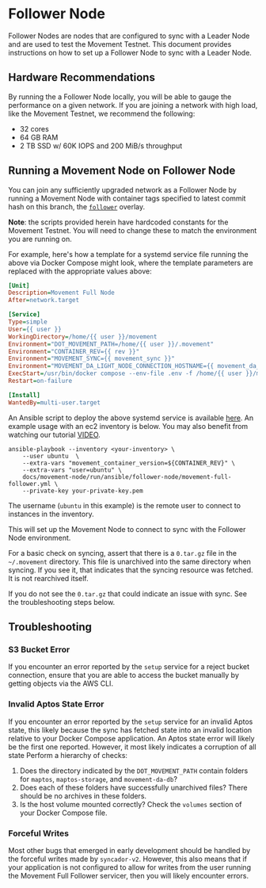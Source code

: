 # Follower Node
Follower Nodes are nodes that are configured to sync with a Leader Node and are used to test the Movement Testnet. This document provides instructions on how to set up a Follower Node to sync with a Leader Node.

## Hardware Recommendations
By running the a Follower Node locally, you will be able to gauge the performance on a given network. If you are joining a network with high load, like the Movement Testnet, we recommend the following:
- 32 cores
- 64 GB RAM
- 2 TB SSD w/ 60K IOPS and 200 MiB/s throughput

## Running a Movement Node on Follower Node
You can join any sufficiently upgraded network as a Follower Node by running a Movement Node with container tags specified to latest commit hash on this branch, the [`follower`](../../../../../docker/compose/movement-full-node/docker-compose.follower.yml) overlay. 

**Note**: the scripts provided herein have hardcoded constants for the Movement Testnet. You will need to change these to match the environment you are running on.

For example, here's how a template for a systemd service file running the above via Docker Compose might look, where the template parameters are replaced with the appropriate values above:

```ini
[Unit]
Description=Movement Full Node
After=network.target

[Service]
Type=simple
User={{ user }}
WorkingDirectory=/home/{{ user }}/movement
Environment="DOT_MOVEMENT_PATH=/home/{{ user }}/.movement"
Environment="CONTAINER_REV={{ rev }}"
Environment="MOVEMENT_SYNC={{ movement_sync }}"
Environment="MOVEMENT_DA_LIGHT_NODE_CONNECTION_HOSTNAME={{ movement_da_light_node_connection_hostname }}"
ExecStart=/usr/bin/docker compose --env-file .env -f /home/{{ user }}/movement/docker/compose/movement-full-node/docker-compose.yml -f /home/{{ user }}/movement/docker/compose/movement-full-node/docker-compose.follower.yml up --force-recreate --remove-orphans
Restart=on-failure

[Install]
WantedBy=multi-user.target
```

An Ansible script to deploy the above systemd service is available [here](./movement-full-follower.yml). An example usage with an ec2 inventory is below. You may also benefit from watching our tutorial [VIDEO](https://www.loom.com/share/59e6a31a08ef4260bdc9b082a3980f52).

```shell
ansible-playbook --inventory <your-inventory> \
    --user ubuntu  \
    --extra-vars "movement_container_version=${CONTAINER_REV}" \
    --extra-vars "user=ubuntu" \
    docs/movement-node/run/ansible/follower-node/movement-full-follower.yml \
    --private-key your-private-key.pem
```

The username (`ubuntu` in this example) is the remote user to connect to instances in the inventory.

This will set up the Movement Node to connect to sync with the Follower Node environment.

For a basic check on syncing, assert that there is a `0.tar.gz` file in the `~/.movement` directory. This file is unarchived into the same directory when syncing. If you see it, that indicates that the syncing resource was fetched. It is not rearchived itself.

If you do not see the `0.tar.gz` that could indicate an issue with sync. See the troubleshooting steps below.

## Troubleshooting 

### S3 Bucket Error
If you encounter an error reported by the `setup` service for a reject bucket connection, ensure that you are able to access the bucket manually by getting objects via the AWS CLI. 

### Invalid Aptos State Error
If you encounter an error reported by the `setup` service for an invalid Aptos state, this likely because the sync has fetched state into an invalid location relative to your Docker Compose application. An Aptos state error will likely be the first one reported. However, it most likely indicates a corruption of all state Perform a hierarchy of checks:
1. Does the directory indicated by the `DOT_MOVEMENT_PATH` contain folders for `maptos`, `maptos-storage`, and `movement-da-db`?
2. Does each of these folders have successfully unarchived files? There should be no archives in these folders.
3. Is the host volume mounted correctly? Check the `volumes` section of your Docker Compose file.

### Forceful Writes
Most other bugs that emerged in early development should be handled by the forceful writes made by `syncador-v2`. However, this also means that if your application is not configured to allow for writes from the user running the Movement Full Follower servicer, then you will likely encounter errors. 
